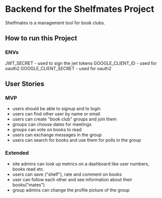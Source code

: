 # Backend for the Shelfmates Project
Shelfmates is a management tool for book clubs.

## How to run this Project

### ENVs
JWT_SECRET - used to sign the jwt tokens
GOOGLE_CLIENT_ID - used for oauth2
GOOGLE_CLIENT_SECRET - used for oauth2

## User Stories

### MVP

- users should be able to signup and to login
- users can find other user by name or email
- users can create "book club" groups and join them
- groups can choose dates for meetings
- groups can vote on books to read
- users can exchange messages in the group
- users can search for books and use them for polls in the group

### Extended

- site admins can look up metrics on a dashboard like user numbers, books read etc.
- users can save ("shelf"), rate and comment on books
- user can follow each other and see information about their books("mates")
- group admins can change the profile picture of the group

